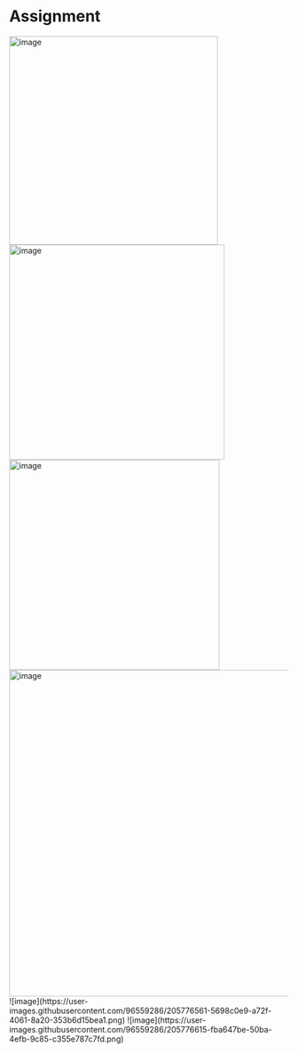 # Assignment

<img width="376" alt="image" src="https://user-images.githubusercontent.com/96559286/205476906-a5ea30ba-3050-4da4-a56a-139037407e5c.png">
<img width="388" alt="image" src="https://user-images.githubusercontent.com/96559286/205488931-e4891293-78df-4545-87d0-8ceae07a2ed4.png">
<img width="379" alt="image" src="https://user-images.githubusercontent.com/96559286/205489077-5fc4122e-baaa-4b96-ae2f-828e52290702.png">
<img width="589" alt="image" src="https://user-images.githubusercontent.com/96559286/205489229-a7fdf194-ce38-43bb-ac00-6f8f7d029131.png">
![image](https://user-images.githubusercontent.com/96559286/205776561-5698c0e9-a72f-4061-8a20-353b6d15bea1.png)
![image](https://user-images.githubusercontent.com/96559286/205776615-fba647be-50ba-4efb-9c85-c355e787c7fd.png)
